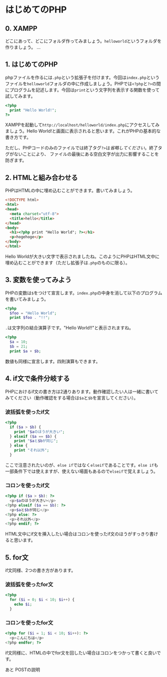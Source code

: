 # はじめてのPHP


## 0. XAMPP

どこにあって、どこにフォルダ作ってみましょう。`helloworld`というフォルダを作りましょう。
...

## 1. はじめてのPHP

phpファイルを作るには`.php`という拡張子を付けます。今回は`index.php`というファイルを`helloworld`フォルダの中に作成しましょう。PHPでは`<?php`と`?>`の間にプログラムを記述します。今回は`print`という文字列を表示する関数を使って試してみます。

```php
<?php
  print "Hello World!";
?>
```

XAMPPを起動して`http://localhost/helloworld/index.php`にアクセスしてみましょう。Hello World!と画面に表示されると思います。これがPHPの基本的な書き方です。

ただし、PHPコードのみのファイルでは終了タグ`?>`は*省略してください*。終了タグがないことにより、
ファイルの最後にある空白文字が出力に影響することを防ぎます。

## 2. HTMLと組み合わせる

PHPはHTMLの中に埋め込むことができます。書いてみましょう。

```html
<!DOCTYPE html>
<html>
<head>
  <meta charset="utf-8">
  <title>hello</title>
</head>
<body>
  <h1><?php print "Hello World"; ?></h1>
  <p>hogehoge</p>
</body>
</html>
```

Hello Worldが大きい文字で表示されましたね。このようにPHPはHTML文中に埋め込むことができます（ただし拡張子は`.php`のものに限る）。

## 3. 変数を使ってみよう

PHPの変数は`$`をつけて宣言します。`index.php`の中身を消して以下のプログラムを書いてみましょう。

```php
<?php
  $foo = "Hello World";  
  print $foo . "!!";
```

`.`は文字列の結合演算子です。"Hello World!!"と表示されますね。

```php
<?php
  $a = 10;
  $b = 21;
  print $a + $b;
```

数値も同様に宣言します。四則演算もできます。

## 4. if文で条件分岐する

PHPにおけるif文の書き方は2通りあります。動作確認したい人は一緒に書いてみてください（動作確認をする場合は`$a`と`$b`を宣言してください）。

### 波括弧を使ったif文

```php
<?php
  if ($a > $b) {
    print "$aのほうが大きい";
  } elseif ($a == $b) {
    print "$aと$bが同じ";  
  } else {
    print "それ以外";
  }
```

ここで注意されたいのが、`else if`ではなく`elseif`であることです。`else if`も一部条件下では使えますが、使えない場面もあるので`elseif`で覚えましょう。

### コロンを使ったif文

```php
<?php if ($a > $b): ?>
  <p>$aのほうが大きい</p>
<?php elseif ($a == $b): ?>
  <p>$aと$bが同じ</p>
<?php else: ?>
  <p>それ以外</p>
<?php endif; ?>
```

HTML文中にif文を挿入したい場合はコロンを使ったif文のほうがすっきり書けると思います。

## 5. for文

if文同様、2つの書き方があります。

### 波括弧を使ったfor文

```php
<?php
  for ($i = 0; $i < 10; $i++) {
    echo $i;
  }
```

### コロンを使ったfor文

```php
<?php for ($i = 1; $i < 10; $i++): ?>
  <p>こんにちは</p>
<?php endfor; ?>
```

if文同様に、HTMLの中でfor文を回したい場合はコロンをつかって書くと良いです。



あと
POSTの説明
